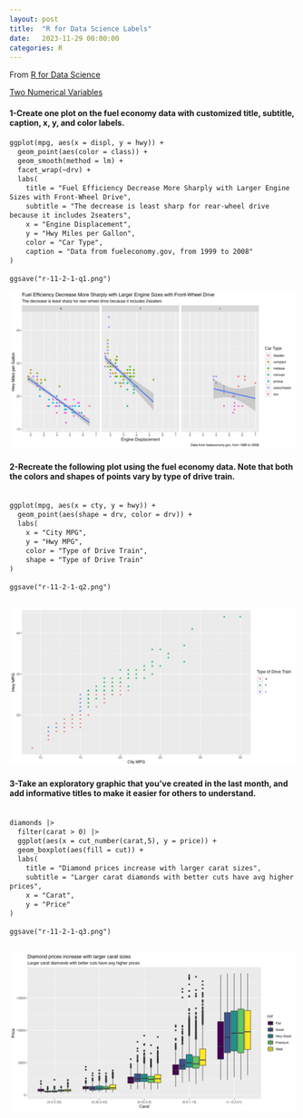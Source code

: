 ```yaml
---
layout: post
title:  "R for Data Science Labels"
date:   2023-11-29 00:00:00
categories: R
---
```


From [R for Data Science](https://r4ds.hadley.nz)

[Two Numerical Variables](https://r4ds.hadley.nz/communication#exercises)


#### 1-Create one plot on the fuel economy data with customized title, subtitle, caption, x, y, and color labels.


```
ggplot(mpg, aes(x = displ, y = hwy)) +
  geom_point(aes(color = class)) +
  geom_smooth(method = lm) +
  facet_wrap(~drv) +
  labs(
    title = "Fuel Efficiency Decrease More Sharply with Larger Engine Sizes with Front-Wheel Drive",
    subtitle = "The decrease is least sharp for rear-wheel drive because it includes 2seaters",
    x = "Engine Displacement", 
    y = "Hwy Miles per Gallon",
    color = "Car Type", 
    caption = "Data from fueleconomy.gov, from 1999 to 2008"
)

ggsave("r-11-2-1-q1.png")

```

<img src = "https://raw.githubusercontent.com/nadinesk/nadinesk.github.io/master/images/r-11-2-1-q1.png" />


#### 2-Recreate the following plot using the fuel economy data. Note that both the colors and shapes of points vary by type of drive train.

```

ggplot(mpg, aes(x = cty, y = hwy)) + 
  geom_point(aes(shape = drv, color = drv)) + 
  labs(
    x = "City MPG", 
    y = "Hwy MPG", 
    color = "Type of Drive Train", 
    shape = "Type of Drive Train"
)

ggsave("r-11-2-1-q2.png")
  
```

<img src = "https://raw.githubusercontent.com/nadinesk/nadinesk.github.io/master/images/r-11-2-1-q2.png" />

#### 3-Take an exploratory graphic that you’ve created in the last month, and add informative titles to make it easier for others to understand.

```

diamonds |>
  filter(carat > 0) |>
  ggplot(aes(x = cut_number(carat,5), y = price)) +
  geom_boxplot(aes(fill = cut)) + 
  labs(
    title = "Diamond prices increase with larger carat sizes", 
    subtitle = "Larger carat diamonds with better cuts have avg higher prices", 
    x = "Carat", 
    y = "Price"
)

ggsave("r-11-2-1-q3.png")
  
```

<img src = "https://raw.githubusercontent.com/nadinesk/nadinesk.github.io/master/images/r-11-2-1-q3.png" />





